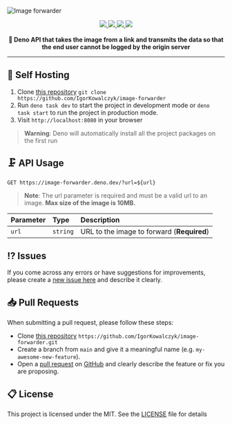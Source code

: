 ![Image forwarder](https://user-images.githubusercontent.com/49127376/229620834-6ef5db38-8793-473c-9e4e-52ed6dfc3d3c.png)

<div align="center">
 <a aria-label="Powered by" href="https://image-forwarder.deno.dev/">
  <img src="https://img.shields.io/static/v1?label=Powered%20by&message=Deno&color=blue&logo=deno">
 </a>
 <a aria-label="Github License" href="https://github.com/igorkowalczyk/image-forwarder/blob/main/license.md">
  <img src="https://img.shields.io/github/license/igorkowalczyk/image-forwarder?color=blue&logo=github&label=License">
 </a>
 <a aria-label="Version" href="https://github.com/igorkowalczyk/image-forwarder/releases">
  <img src="https://img.shields.io/github/v/release/igorkowalczyk/image-forwarder?color=blue&logo=github&label=Version">
 </a>
 <a aria-label="Vulnerabilities" href="https://github.com/igorkowalczyk/image-forwarder">
  <img src="https://img.shields.io/snyk/vulnerabilities/github/igorkowalczyk/image-forwarder?color=blue&logo=github&label=Vulnerabilities">
 </a>
<br/>
 <br/>
  <b>🦕 Deno API that takes the image from a link and transmits the data so that the end user cannot be logged by the origin server</b>
</div>

---

## 🔩 Self Hosting

1. Clone [this repository](https://github.com/igorkowalczyk/image-forwarder) `git clone https://github.com/IgorKowalczyk/image-forwarder`
2. Run `deno task dev` to start the project in development mode or `deno task start` to run the project in production mode.
3. Visit `http://localhost:8080` in your browser

> **Warning**:
> Deno will automatically install all the project packages on the first run

## 🗜️ API Usage

```http
GET https://image-forwarder.deno.dev/?url=${url}
```

> **Note**:
> The url parameter is required and must be a valid url to an image. **Max size of the image is 10MB.**

| Parameter | Type     | Description                                |
| :-------- | :------- | :----------------------------------------- |
| `url`     | `string` | URL to the image to forward (**Required**) |

## ⁉️ Issues

If you come across any errors or have suggestions for improvements, please create a [new issue here](https://github.com/igorkowalczyk/image-forwarder/issues) and describe it clearly.

## 📥 Pull Requests

When submitting a pull request, please follow these steps:

- Clone [this repository](https://github.com/igorkowalczyk/image-forwarder) `https://github.com/IgorKowalczyk/image-forwarder.git`
- Create a branch from `main` and give it a meaningful name (e.g. `my-awesome-new-feature`).
- Open a [pull request](https://github.com/igorkowalczyk/image-forwarder/pulls) on [GitHub](https://github.com/) and clearly describe the feature or fix you are proposing.

## 📋 License

This project is licensed under the MIT. See the [LICENSE](https://github.com/igorkowalczyk/image-forwarder/blob/main/license.md) file for details
